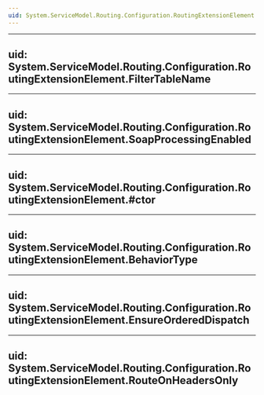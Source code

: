 ```yaml
---
uid: System.ServiceModel.Routing.Configuration.RoutingExtensionElement
---
```


---
uid: System.ServiceModel.Routing.Configuration.RoutingExtensionElement.FilterTableName
---

---
uid: System.ServiceModel.Routing.Configuration.RoutingExtensionElement.SoapProcessingEnabled
---

---
uid: System.ServiceModel.Routing.Configuration.RoutingExtensionElement.#ctor
---

---
uid: System.ServiceModel.Routing.Configuration.RoutingExtensionElement.BehaviorType
---

---
uid: System.ServiceModel.Routing.Configuration.RoutingExtensionElement.EnsureOrderedDispatch
---

---
uid: System.ServiceModel.Routing.Configuration.RoutingExtensionElement.RouteOnHeadersOnly
---

